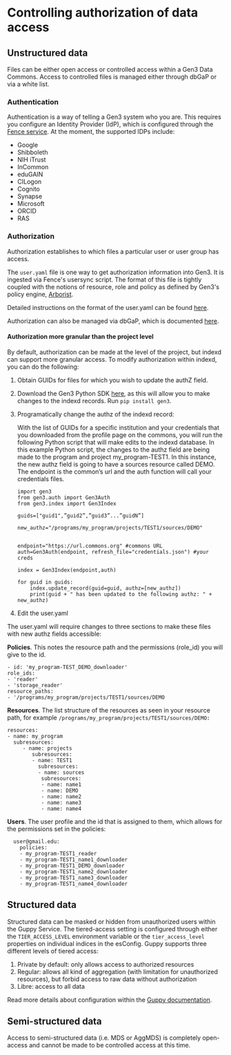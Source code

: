 
# Controlling authorization of data access

## Unstructured data
Files can be either open access or controlled access within a Gen3 Data Commons.  Access to controlled files is managed either through dbGaP or via a white list.



### Authentication

Authentication is a way of telling a Gen3 system who you are.  This requires you configure an Identity Provider (IdP), which is configured through the [Fence service][Fence]. At the moment, the supported IDPs include:   

  *  Google
  *  Shibboleth
  *  NIH iTrust
  *  InCommon
  *  eduGAIN
  *  CILogon
  *  Cognito
  *  Synapse
  *  Microsoft
  *  ORCID
  *  RAS


### Authorization

Authorization establishes to which files a particular user or user group has access.

The `user.yaml` file is one way to get authorization information into Gen3. It is ingested via Fence's usersync script. The format of this file is tightly coupled with the notions of resource, role and policy as defined by Gen3's policy engine, [Arborist][arborist].

Detailed instructions on the format of the user.yaml can be found [here][Fence user.yaml].

Authorization can also be managed via dbGaP, which is documented [here][dbGaP].

#### Authorization more granular than the project level

By default, authorization can be made at the level of the project, but indexd can support more granular access.  To modify authorization within indexd, you can do the following:

1. Obtain GUIDs for files for which you wish to update the authZ field.
2. Download the Gen3 Python SDK [here](https://github.com/uc-cdis/gen3sdk-python), as this will allow you to make changes to the indexd records. Run `pip install gen3`.
3. Programatically change the authz of the indexd record:

    With the list of GUIDs for a specific institution and your credentials that you downloaded from the profile page on the commons, you will run the following Python script that will make edits to the indexd database. In this example Python script, the changes to the authz field are being made to the program and project my_program-TEST1. In this instance, the new authz field is going to have a sources resource called DEMO. The endpoint is the common’s url and the auth function will call your credentials files.

    ```
    import gen3
    from gen3.auth import Gen3Auth
    from gen3.index import Gen3Index

    guids=["guid1",”guid2”,”guid3”...”guidN”]

    new_authz="/programs/my_program/projects/TEST1/sources/DEMO"


    endpoint="https://url.commons.org" #commons URL
    auth=Gen3Auth(endpoint, refresh_file="credentials.json") #your creds

    index = Gen3Index(endpoint,auth)

    for guid in guids:
        index.update_record(guid=guid, authz=[new_authz])
        print(guid + " has been updated to the following authz: " + new_authz)
    ```

4. Edit the user.yaml

The user.yaml will require changes to three sections to make these files with new authz fields accessible:

**Policies**. This notes the resource path and the permissions (role_id) you will give to the id.

```
- id: 'my_program-TEST_DEMO_downloader'
role_ids:
- 'reader'
- 'storage_reader'
resource_paths:
- '/programs/my_program/projects/TEST1/sources/DEMO
```

**Resources**. The list structure of the resources as seen in your resource path, for example
`/programs/my_program/projects/TEST1/sources/DEMO:`

```
resources:
- name: my_program
  subresources:
     - name: projects
    	subresources:
    	- name: TEST1
      	  subresources:
      	  - name: sources
           subresources:
           - name: name1
           - name: DEMO
           - name: name2
           - name: name3
           - name: name4
```

**Users**. The user profile and the id that is assigned to them, which allows for the permissions set in the policies:

```
  user@gmail.edu:
	policies:
	- my_program-TEST1_reader
	- my_program-TEST1_name1_downloader
	- my_program-TEST1_DEMO_downloader
	- my_program-TEST1_name2_downloader
	- my_program-TEST1_name3_downloader
	- my_program-TEST1_name4_downloader
```



## Structured data
Structured data can be masked or hidden from unauthorized users within the Guppy Service.  The tiered-access setting is configured through either the `TIER_ACCESS_LEVEL` environment variable or the `tier_access_level` properties on individual indices in the esConfig. Guppy supports three different levels of tiered access:

1. Private by default: only allows access to authorized resources
2. Regular: allows all kind of aggregation (with limitation for unauthorized resources), but forbid access to raw data without authorization
3. Libre: access to all data

Read more details about configuration within the [Guppy documentation][guppy docs].

## Semi-structured data
Access to semi-structured data (i.e. MDS or AggMDS) is completely open-access and cannot be made to be controlled access at this time.


[arborist]: https://github.com/uc-cdis/arborist
[Fence]: https://github.com/uc-cdis/fence
[Fence user.yaml]: https://github.com/uc-cdis/fence/blob/master/docs/additional_documentation/user.yaml_guide.md
[dbGaP]: https://github.com/uc-cdis/fence/blob/master/docs/additional_documentation/dbgap_info.md
[guppy docs]: https://github.com/uc-cdis/guppy?tab=readme-ov-file#tiered-access
